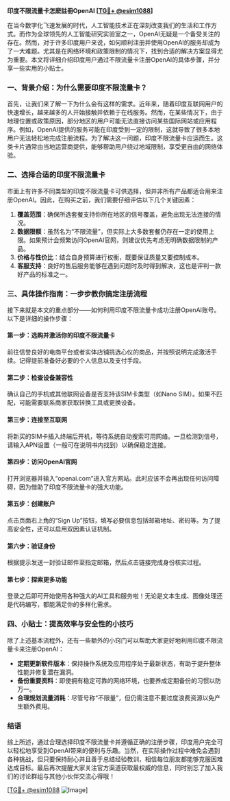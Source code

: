 **印度不限流量卡怎麽註冊OpenAI [[TG💪+ @esim1088](https://t.me/s/esim1088)]**

在当今数字化飞速发展的时代，人工智能技术正在深刻改变我们的生活和工作方式。而作为全球领先的人工智能研究实验室之一，OpenAI无疑是一个备受关注的存在。然而，对于许多印度用户来说，如何顺利注册并使用OpenAI的服务却成为了一大难题。尤其是在网络环境和政策限制的情况下，找到合适的解决方案显得尤为重要。本文将详细介绍印度用户通过不限流量卡注册OpenAI的具体步骤，并分享一些实用的小贴士。

### 一、背景介绍：为什么需要印度不限流量卡？

首先，让我们来了解一下为什么会有这样的需求。近年来，随着印度互联网用户的快速增长，越来越多的人开始接触并依赖于在线服务。然而，在某些情况下，由于地理位置或政策原因，部分地区的用户可能无法直接访问某些国际网站或应用程序。例如，OpenAI提供的服务可能在印度受到一定的限制，这就导致了很多本地用户无法轻松地完成注册流程。为了解决这一问题，印度不限流量卡应运而生。这类卡片通常由当地运营商提供，能够帮助用户绕过地域限制，享受更自由的网络体验。

### 二、选择合适的印度不限流量卡

市面上有许多不同类型的印度不限流量卡可供选择，但并非所有产品都适合用来注册OpenAI。因此，在购买之前，我们需要仔细评估以下几个关键因素：

1. **覆盖范围**：确保所选套餐支持你所在地区的信号覆盖，避免出现无法连接的情况。
2. **数据限额**：虽然名为“不限流量”，但实际上大多数套餐仍存在一定的使用上限。如果预计会频繁访问OpenAI官网，则建议优先考虑无明确数据限制的产品。
3. **价格与性价比**：结合自身预算进行权衡，既要保证质量又要控制成本。
4. **客服支持**：良好的售后服务能够在遇到问题时及时得到解决，这也是评判一款好产品的标准之一。

### 三、具体操作指南：一步步教你搞定注册流程

接下来就是本文的重点部分——如何利用印度不限流量卡成功注册OpenAI账号。以下是详细的操作步骤：

#### 第一步：选购并激活你的印度不限流量卡
前往信誉良好的电商平台或者实体店铺挑选心仪的商品，并按照说明完成激活手续。记得提前准备好必要的个人信息以及支付手段。

#### 第二步：检查设备兼容性
确认自己的手机或其他联网设备是否支持该SIM卡类型（如Nano SIM）。如果不匹配，可能需要联系商家获取转换工具或更换设备。

#### 第三步：连接至互联网
将新买的SIM卡插入终端后开机，等待系统自动搜索可用网络。一旦检测到信号，请输入APN设置（一般可在说明书内找到）以确保稳定连接。

#### 第四步：访问OpenAI官网
打开浏览器并输入“openai.com”进入官方网站。此时应该不会再出现任何访问障碍，因为借助了印度不限流量卡的强大功能。

#### 第五步：创建账户
点击页面右上角的“Sign Up”按钮，填写必要信息包括邮箱地址、密码等。为了提高安全性，还可以启用双因素认证机制。

#### 第六步：验证身份
根据提示发送一封验证邮件至指定邮箱，然后点击链接完成身份核实过程。

#### 第七步：探索更多功能
登录之后即可开始使用各种强大的AI工具和服务啦！无论是文本生成、图像处理还是代码编写，都能满足你的多样化需求。

### 四、小贴士：提高效率与安全性的小技巧

除了上述基本流程外，还有一些额外的小窍门可以帮助大家更好地利用印度不限流量卡来注册OpenAI：

- **定期更新软件版本**：保持操作系统及应用程序处于最新状态，有助于提升整体性能并修复潜在漏洞。
- **备份重要资料**：即使拥有稳定可靠的网络环境，也要养成定期备份的习惯以防万一。
- **合理规划流量消耗**：尽管号称“不限量”，但仍需注意不要过度浪费资源以免产生额外费用。

### 结语

综上所述，通过合理选择印度不限流量卡并遵循正确的注册步骤，印度用户完全可以轻松地享受到OpenAI带来的便利与乐趣。当然，在实际操作过程中难免会遇到各种挑战，但只要保持耐心并且善于总结经验教训，相信每位朋友都能够克服困难达成目标。最后再次提醒大家关注官方渠道获取最权威的信息，同时别忘了加入我们的讨论群组与其他小伙伴交流心得哦！

[[TG💪+ @esim1088](https://t.me/s/esim1088) ![Image](https://i.postimg.cc/4NQfJmqS/Snipaste-2025-05-13-00-14-12.png)]
